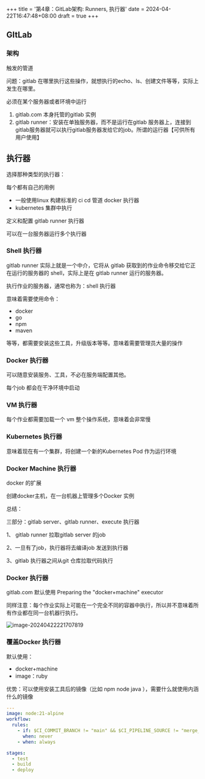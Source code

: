 +++
title = '第4章：GitLab架构: Runners, 执行器'
date = 2024-04-22T16:47:48+08:00
draft = true
+++

## GItLab

### 架构

触发的管道

问题：gitlab 在哪里执行这些操作，就想执行的echo、ls、创建文件等等，实际上发生在哪里。

必须在某个服务器或者环境中运行

1. gitlab.com 本身托管的gitlab 实例
2. gitlab runner：安装在单独服务器，而不是运行在gitlab 服务器上，连接到gitlab服务器就可以执行gitlab服务器发给它的job。所谓的运行器【可供所有用户使用】



## 执行器

选择那种类型的执行器：

每个都有自己的用例

+ 一般使用linux 构建标准的 ci cd 管道 docker 执行器
+ kubernetes 集群中执行

定义和配置 gitlab runner 执行器

 可以在一台服务器运行多个执行器



### Shell 执行器

gitlab runner 实际上就是一个中介，它将从 gitlab 获取到的作业命令移交给它正在运行的服务器的 shell，实际上是在 gitlab runner 运行的服务器。

执行作业的服务器，通常也称为：shell 执行器 

意味着需要使用命令：

+ docker
+ go
+ npm
+ maven

等等，都需要安装这些工具，升级版本等等。意味着需要管理员大量的操作



### Docker 执行器

可以随意安装服务、工具，不必在服务端配置其他。

每个job 都会在干净环境中启动



### VM 执行器

每个作业都需要加载一个 vm 整个操作系统，意味着会非常慢



### Kubernetes 执行器

意味着现在有一个集群，将创建一个新的Kubernetes Pod 作为运行环境



### Docker Machine 执行器

docker 的扩展

创建docker主机，在一台机器上管理多个Docker 实例



总结：

三部分：gitlab server、gitlab runner、execute 执行器

1、 gitlab runner 拉取gitlab server 的job

2、一旦有了job，执行器将去编译job 发送到执行器

3、gitlab 执行器之间从git 仓库拉取代码执行 





### Docker 执行器

gitlab.com 默认使用 Preparing the "docker+machine" executor

同样注意：每个作业实际上可能在一个完全不同的容器中执行，所以并不意味着所有作业都在同一台机器行执行。



![image-20240422221707819](/images/image-20240422221707819.png "Title")



### 覆盖Docker 执行器

默认使用：

+ docker+machine
+ image：ruby

优势：可以使用安装工具后的镜像（比如 npm node java ），需要什么就使用内涵什么的镜像

```yml
---
image: node:21-alpine
workflow:
  rules:
    - if: $CI_COMMIT_BRANCH != "main" && $CI_PIPELINE_SOURCE != "merge_request_event"
      when: never
    - when: always

stages:
  - test
  - build
  - deploy
```

